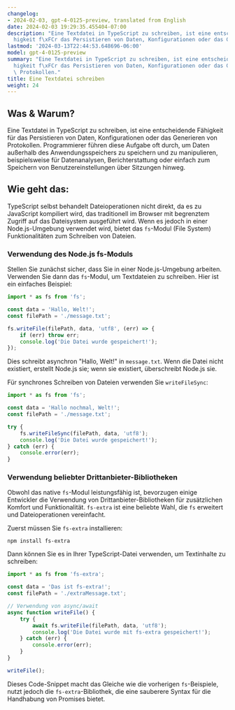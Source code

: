 ```yaml
---
changelog:
- 2024-02-03, gpt-4-0125-preview, translated from English
date: 2024-02-03 19:29:35.455404-07:00
description: "Eine Textdatei in TypeScript zu schreiben, ist eine entscheidende F\xE4\
  higkeit f\xFCr das Persistieren von Daten, Konfigurationen oder das Generieren von\u2026"
lastmod: '2024-03-13T22:44:53.648696-06:00'
model: gpt-4-0125-preview
summary: "Eine Textdatei in TypeScript zu schreiben, ist eine entscheidende F\xE4\
  higkeit f\xFCr das Persistieren von Daten, Konfigurationen oder das Generieren von\
  \ Protokollen."
title: Eine Textdatei schreiben
weight: 24
---
```


## Was & Warum?
Eine Textdatei in TypeScript zu schreiben, ist eine entscheidende Fähigkeit für das Persistieren von Daten, Konfigurationen oder das Generieren von Protokollen. Programmierer führen diese Aufgabe oft durch, um Daten außerhalb des Anwendungsspeichers zu speichern und zu manipulieren, beispielsweise für Datenanalysen, Berichterstattung oder einfach zum Speichern von Benutzereinstellungen über Sitzungen hinweg.

## Wie geht das:
TypeScript selbst behandelt Dateioperationen nicht direkt, da es zu JavaScript kompiliert wird, das traditionell im Browser mit begrenztem Zugriff auf das Dateisystem ausgeführt wird. Wenn es jedoch in einer Node.js-Umgebung verwendet wird, bietet das `fs`-Modul (File System) Funktionalitäten zum Schreiben von Dateien.

### Verwendung des Node.js fs-Moduls
Stellen Sie zunächst sicher, dass Sie in einer Node.js-Umgebung arbeiten. Verwenden Sie dann das `fs`-Modul, um Textdateien zu schreiben. Hier ist ein einfaches Beispiel:

```typescript
import * as fs from 'fs';

const data = 'Hallo, Welt!';
const filePath = './message.txt';

fs.writeFile(filePath, data, 'utf8', (err) => {
    if (err) throw err;
    console.log('Die Datei wurde gespeichert!');
});
```

Dies schreibt asynchron "Hallo, Welt!" in `message.txt`. Wenn die Datei nicht existiert, erstellt Node.js sie; wenn sie existiert, überschreibt Node.js sie.

Für synchrones Schreiben von Dateien verwenden Sie `writeFileSync`:

```typescript
import * as fs from 'fs';

const data = 'Hallo nochmal, Welt!';
const filePath = './message.txt';

try {
    fs.writeFileSync(filePath, data, 'utf8');
    console.log('Die Datei wurde gespeichert!');
} catch (err) {
    console.error(err);
}
```

### Verwendung beliebter Drittanbieter-Bibliotheken
Obwohl das native `fs`-Modul leistungsfähig ist, bevorzugen einige Entwickler die Verwendung von Drittanbieter-Bibliotheken für zusätzlichen Komfort und Funktionalität. `fs-extra` ist eine beliebte Wahl, die `fs` erweitert und Dateioperationen vereinfacht.

Zuerst müssen Sie `fs-extra` installieren:

```
npm install fs-extra
```

Dann können Sie es in Ihrer TypeScript-Datei verwenden, um Textinhalte zu schreiben:

```typescript
import * as fs from 'fs-extra';

const data = 'Das ist fs-extra!';
const filePath = './extraMessage.txt';

// Verwendung von async/await
async function writeFile() {
    try {
        await fs.writeFile(filePath, data, 'utf8');
        console.log('Die Datei wurde mit fs-extra gespeichert!');
    } catch (err) {
        console.error(err);
    }
}

writeFile();
```

Dieses Code-Snippet macht das Gleiche wie die vorherigen `fs`-Beispiele, nutzt jedoch die `fs-extra`-Bibliothek, die eine sauberere Syntax für die Handhabung von Promises bietet.
